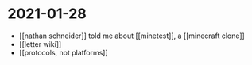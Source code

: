 # 2021-01-28

- [[nathan schneider]] told me about [[minetest]], a [[minecraft clone]]
- [[letter wiki]]
- [[protocols, not platforms]]